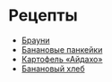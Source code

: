 # Рецепты

- [Брауни](brownie.md)
- [Банановые панкейки](banana_pancakes.md)
- [Картофель «Айдахо»](potato.md)
- [Банановый хлеб](banana_bread.md)
